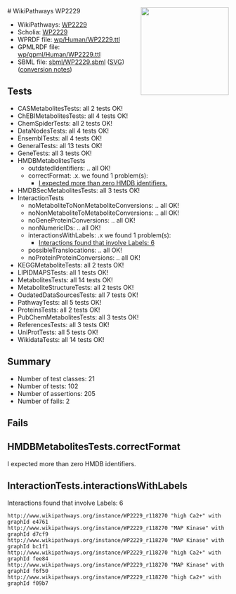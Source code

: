 <img style="float: right; width: 200px" src="../logo.png" />
# WikiPathways WP2229

* WikiPathways: [WP2229](https://identifiers.org/wikipathways:WP2229)
* Scholia: [WP2229](https://scholia.toolforge.org/wikipathways/WP2229)
* WPRDF file: [wp/Human/WP2229.ttl](../wp/Human/WP2229.ttl)
* GPMLRDF file: [wp/gpml/Human/WP2229.ttl](../wp/gpml/Human/WP2229.ttl)
* SBML file: [sbml/WP2229.sbml](../sbml/WP2229.sbml) ([SVG](../sbml/WP2229.svg)) ([conversion notes](../sbml/WP2229.txt))

## Tests
* CASMetabolitesTests: all 2 tests OK!
* ChEBIMetabolitesTests: all 4 tests OK!
* ChemSpiderTests: all 2 tests OK!
* DataNodesTests: all 4 tests OK!
* EnsemblTests: all 4 tests OK!
* GeneralTests: all 13 tests OK!
* GeneTests: all 3 tests OK!
* HMDBMetabolitesTests
    * outdatedIdentifiers: .. all OK!
    * correctFormat: .x. we found 1 problem(s):
        * [I expected more than zero HMDB identifiers.](#ad154c1e)
* HMDBSecMetabolitesTests: all 3 tests OK!
* InteractionTests
    * noMetaboliteToNonMetaboliteConversions: .. all OK!
    * noNonMetaboliteToMetaboliteConversions: .. all OK!
    * noGeneProteinConversions: .. all OK!
    * nonNumericIDs: .. all OK!
    * interactionsWithLabels: .x we found 1 problem(s):
        * [Interactions found that involve Labels: 6](#630d267d)
    * possibleTranslocations: .. all OK!
    * noProteinProteinConversions: .. all OK!
* KEGGMetaboliteTests: all 2 tests OK!
* LIPIDMAPSTests: all 1 tests OK!
* MetabolitesTests: all 14 tests OK!
* MetaboliteStructureTests: all 2 tests OK!
* OudatedDataSourcesTests: all 7 tests OK!
* PathwayTests: all 5 tests OK!
* ProteinsTests: all 2 tests OK!
* PubChemMetabolitesTests: all 3 tests OK!
* ReferencesTests: all 3 tests OK!
* UniProtTests: all 5 tests OK!
* WikidataTests: all 14 tests OK!


## Summary

* Number of test classes: 21
* Number of tests: 102
* Number of assertions: 205
* Number of fails: 2

## Fails

<a name="ad154c1e" />

## HMDBMetabolitesTests.correctFormat

I expected more than zero HMDB identifiers.
<a name="630d267d" />

## InteractionTests.interactionsWithLabels

Interactions found that involve Labels: 6
```
http://www.wikipathways.org/instance/WP2229_r118270 "high Ca2+" with graphId e4761
http://www.wikipathways.org/instance/WP2229_r118270 "MAP Kinase" with graphId d7cf9
http://www.wikipathways.org/instance/WP2229_r118270 "MAP Kinase" with graphId bc1f1
http://www.wikipathways.org/instance/WP2229_r118270 "high Ca2+" with graphId fee84
http://www.wikipathways.org/instance/WP2229_r118270 "MAP Kinase" with graphId f6f50
http://www.wikipathways.org/instance/WP2229_r118270 "high Ca2+" with graphId f09b7
```

